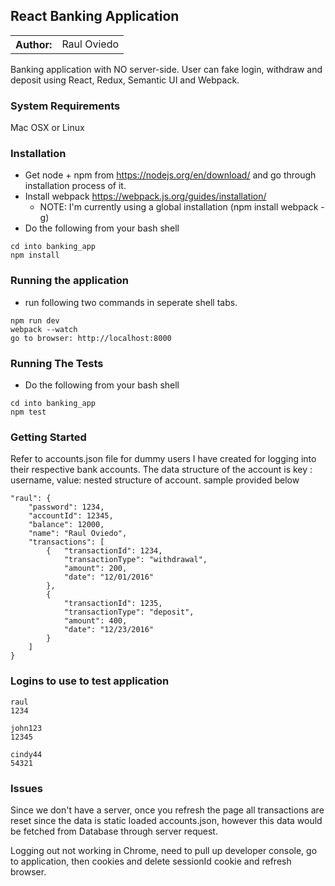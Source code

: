 ## React Banking Application
<table>
  <tr>
    <th>Author:</th>
    <td>Raul Oviedo</td>
  </tr>
</table>

Banking application with NO server-side. User can fake login, withdraw and deposit using React, Redux, Semantic UI and Webpack.

### System Requirements
Mac OSX or Linux

### Installation
- Get node + npm from https://nodejs.org/en/download/ and go through installation process of it.
- Install webpack https://webpack.js.org/guides/installation/
    * NOTE: I'm currently using a global installation (npm install webpack -g)
- Do the following from your bash shell
```
cd into banking_app
npm install
```

### Running the application
- run following two commands in seperate shell tabs.
```
npm run dev
webpack --watch
go to browser: http://localhost:8000
```

### Running The Tests
- Do the following from your bash shell
```
cd into banking_app
npm test
```

### Getting Started
Refer to accounts.json file for dummy users I have created for logging into
their respective bank accounts. The data structure of the account is
key : username, value: nested structure of account.
sample provided below

```
"raul": {
    "password": 1234,
    "accountId": 12345,
    "balance": 12000,
    "name": "Raul Oviedo",
    "transactions": [
        {   "transactionId": 1234,
            "transactionType": "withdrawal",
            "amount": 200,
            "date": "12/01/2016"
        },
        {
            "transactionId": 1235,
            "transactionType": "deposit",
            "amount": 400,
            "date": "12/23/2016"
        }
    ]
}
```
 ### Logins to use to test application
```
raul
1234

john123
12345

cindy44
54321
```

### Issues
Since we don't have a server, once you refresh the page all transactions
are reset since the data is static loaded accounts.json, however this data would
be fetched from Database through server request.

Logging out not working in Chrome, need to pull up developer console, go to application,
then cookies and delete sessionId cookie and refresh browser.
